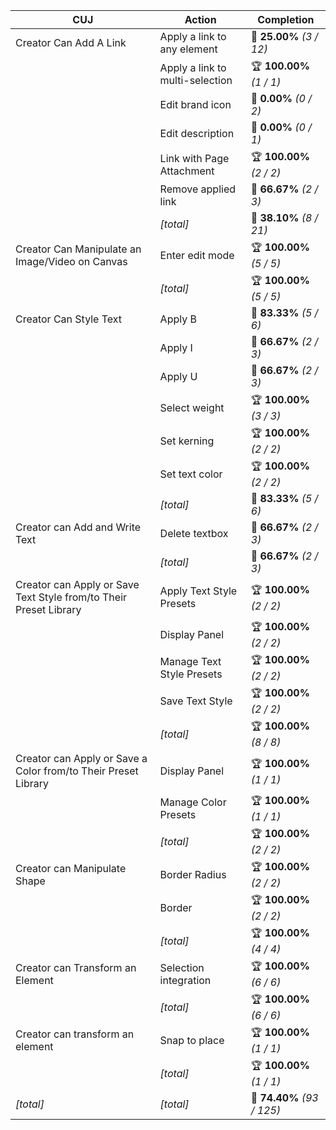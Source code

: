 | **CUJ**                                                           | **Action**                      | **Completion**             |
| ----------------------------------------------------------------- | ------------------------------- | -------------------------- |
| Creator Can Add A Link                                            | Apply a link to any element     | 🚨 **25.00%** *(3 / 12)*   |
|                                                                   | Apply a link to multi-selection | 🏆 **100.00%** *(1 / 1)*   |
|                                                                   | Edit brand icon                 | 🚨 **0.00%** *(0 / 2)*     |
|                                                                   | Edit description                | 🚨 **0.00%** *(0 / 1)*     |
|                                                                   | Link with Page Attachment       | 🏆 **100.00%** *(2 / 2)*   |
|                                                                   | Remove applied link             | 🛴 **66.67%** *(2 / 3)*    |
|                                                                   | *[total]*                       | 🚨 **38.10%** *(8 / 21)*   |
| Creator Can Manipulate an Image/Video on Canvas                   | Enter edit mode                 | 🏆 **100.00%** *(5 / 5)*   |
|                                                                   | *[total]*                       | 🏆 **100.00%** *(5 / 5)*   |
| Creator Can Style Text                                            | Apply B                         | 🛴 **83.33%** *(5 / 6)*    |
|                                                                   | Apply I                         | 🛴 **66.67%** *(2 / 3)*    |
|                                                                   | Apply U                         | 🛴 **66.67%** *(2 / 3)*    |
|                                                                   | Select weight                   | 🏆 **100.00%** *(3 / 3)*   |
|                                                                   | Set kerning                     | 🏆 **100.00%** *(2 / 2)*   |
|                                                                   | Set text color                  | 🏆 **100.00%** *(2 / 2)*   |
|                                                                   | *[total]*                       | 🛴 **83.33%** *(5 / 6)*    |
| Creator can Add and Write Text                                    | Delete textbox                  | 🛴 **66.67%** *(2 / 3)*    |
|                                                                   | *[total]*                       | 🛴 **66.67%** *(2 / 3)*    |
| Creator can Apply or Save Text Style from/to Their Preset Library | Apply Text Style Presets        | 🏆 **100.00%** *(2 / 2)*   |
|                                                                   | Display Panel                   | 🏆 **100.00%** *(2 / 2)*   |
|                                                                   | Manage Text Style Presets       | 🏆 **100.00%** *(2 / 2)*   |
|                                                                   | Save Text Style                 | 🏆 **100.00%** *(2 / 2)*   |
|                                                                   | *[total]*                       | 🏆 **100.00%** *(8 / 8)*   |
| Creator can Apply or Save a Color from/to Their Preset Library    | Display Panel                   | 🏆 **100.00%** *(1 / 1)*   |
|                                                                   | Manage Color Presets            | 🏆 **100.00%** *(1 / 1)*   |
|                                                                   | *[total]*                       | 🏆 **100.00%** *(2 / 2)*   |
| Creator can Manipulate Shape                                      | Border Radius                   | 🏆 **100.00%** *(2 / 2)*   |
|                                                                   | Border                          | 🏆 **100.00%** *(2 / 2)*   |
|                                                                   | *[total]*                       | 🏆 **100.00%** *(4 / 4)*   |
| Creator can Transform an Element                                  | Selection integration           | 🏆 **100.00%** *(6 / 6)*   |
|                                                                   | *[total]*                       | 🏆 **100.00%** *(6 / 6)*   |
| Creator can transform an element                                  | Snap to place                   | 🏆 **100.00%** *(1 / 1)*   |
|                                                                   | *[total]*                       | 🏆 **100.00%** *(1 / 1)*   |
| *\[total\]*                                                       | *\[total\]*                     | 🛴 **74.40%** *(93 / 125)* |